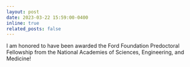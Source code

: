 ```yaml
---
layout: post
date: 2023-03-22 15:59:00-0400
inline: true
related_posts: false
---
```


I am honored to have been awarded the Ford Foundation Predoctoral Fellowship from the National Academies of Sciences, Engineering, and Medicine!
